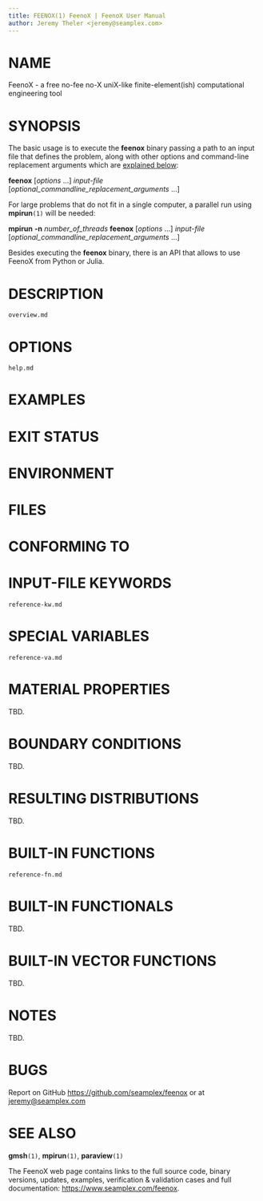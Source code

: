 ```yaml
---
title: FEENOX(1) FeenoX | FeenoX User Manual
author: Jeremy Theler <jeremy@seamplex.com>
---
```

  
# NAME

FeenoX - a free no-fee no-X uniX-like finite-element(ish) computational engineering tool

# SYNOPSIS

The basic usage is to execute the **feenox** binary passing a path to an input file that defines the problem, along with other options and command-line replacement arguments which are [explained below](#options):

**feenox** [_options_ ...] _input-file_ [_optional_commandline_replacement_arguments_ ...]

For large problems that do not fit in a single computer, a parallel run using **mpirun**`(1)` will be needed:

**mpirun** **-n** _number_of_threads_ **feenox** [_options_ ...] _input-file_ [_optional_commandline_replacement_arguments_ ...]


Besides executing the **feenox** binary, there is an API that allows to use FeenoX from Python or Julia.


# DESCRIPTION

```include
overview.md
```

# OPTIONS

```include
help.md
```


# EXAMPLES


# EXIT STATUS


# ENVIRONMENT


# FILES


# CONFORMING TO


# INPUT-FILE KEYWORDS

```{.include shift-heading-level-by=1}
reference-kw.md
```

# SPECIAL VARIABLES

```{.include shift-heading-level-by=1}
reference-va.md
```

# MATERIAL PROPERTIES

TBD.

# BOUNDARY CONDITIONS

TBD.

# RESULTING DISTRIBUTIONS

TBD.

# BUILT-IN FUNCTIONS

```{.include shift-heading-level-by=1}
reference-fn.md
```

# BUILT-IN FUNCTIONALS

TBD.

# BUILT-IN VECTOR FUNCTIONS

TBD.





# NOTES

TBD.

# BUGS

Report on GitHub <https://github.com/seamplex/feenox> or at <jeremy@seamplex.com>

# SEE ALSO

**gmsh**`(1)`, **mpirun**`(1)`, **paraview**`(1)`

The FeenoX web page contains links to the full source code, binary versions, updates, examples, verification & validation cases and full documentation:
<https://www.seamplex.com/feenox>.
